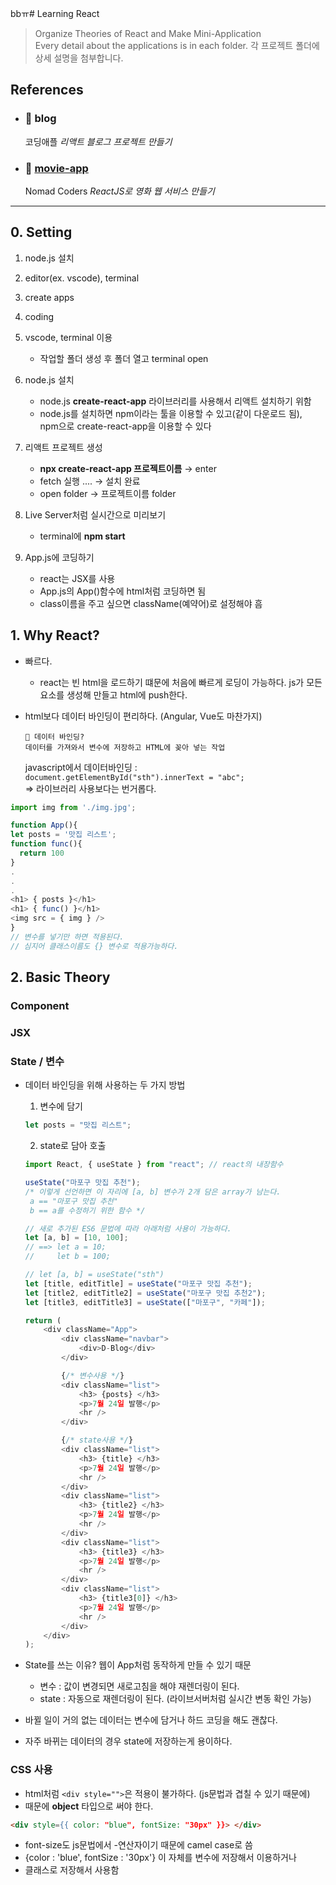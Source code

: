 bbㅠ# Learning React

> Organize Theories of React and Make Mini-Application </br>Every detail about the applications is in each folder. 각 프로젝트 폴더에 상세 설명을 첨부합니다.

## References

-   ### 📂 **blog**

    코딩애플 _리액트 블로그 프로젝트 만들기_

-   ### 📂 [**movie-app**](https://github.com/qeiqiem/learning-react/tree/main/movie-app)

    Nomad Coders _ReactJS로 영화 웹 서비스 만들기_

<hr>
  
## 0. Setting
1. node.js 설치
2. editor(ex. vscode), terminal
3. create apps
4. coding

0.  vscode, terminal 이용

    -   작업할 폴더 생성 후 폴더 열고 terminal open

1.  node.js 설치

    -   node.js **create-react-app** 라이브러리를 사용해서 리액트 설치하기 위함
    -   node.js를 설치하면 npm이라는 툴을 이용할 수 있고(같이 다운로드 됨),  
        npm으로 create-react-app을 이용할 수 있다

2.  리액트 프로젝트 생성

    -   **npx create-react-app 프로젝트이름** → enter
    -   fetch 실행 .... → 설치 완료
    -   open folder → 프로젝트이름 folder

3.  Live Server처럼 실시간으로 미리보기

    -   terminal에 **npm start**

4.  App.js에 코딩하기

    -   react는 JSX를 사용
    -   App.js의 App()함수에 html처럼 코딩하면 됨
    -   class이름을 주고 싶으면 className(예약어)로 설정해야 흠

## 1. Why React?

-   빠르다.

    -   react는 빈 html을 로드하기 떄문에 처음에 빠르게 로딩이 가능하다. js가 모든 요소를 생성해 만들고 html에 push한다.

-   html보다 데이터 바인딩이 편리하다. (Angular, Vue도 마찬가지)

        👀 데이터 바인딩?
        데이터를 가져와서 변수에 저장하고 HTML에 꽂아 넣는 작업

    javascript에서 데이터바인딩 :  
    `document.getElementById("sth").innerText = "abc";`  
    => 라이브러리 사용보다는 번거롭다.

```javascript
import img from './img.jpg';

function App(){
let posts = '맛집 리스트';
function func(){
  return 100
}
.
.
.
<h1> { posts }</h1>
<h1> { func() }</h1>
<img src = { img } />
}
// 변수를 넣기만 하면 적용된다.
// 심지어 클래스이름도 {} 변수로 적용가능하다.
```

## 2. Basic Theory

### Component

### JSX

### State / 변수

<!-- 수정필요 -->

-   데이터 바인딩을 위해 사용하는 두 가지 방법

    1. 변수에 담기

    ```javascript
    let posts = "맛집 리스트";
    ```

    2. state로 담아 호출

    ```javascript
    import React, { useState } from "react"; // react의 내장함수

    useState("마포구 맛집 추천");
    /* 이렇게 선언하면 이 자리에 [a, b] 변수가 2개 담은 array가 남는다.
     a == "마포구 맛집 추천"
     b == a를 수정하기 위한 함수 */

    // 새로 추가된 ES6 문법에 따라 아래처럼 사용이 가능하다.
    let [a, b] = [10, 100];
    // ==> let a = 10;
    //     let b = 100;

    // let [a, b] = useState("sth")
    let [title, editTitle] = useState("마포구 맛집 추천");
    let [title2, editTitle2] = useState("마포구 맛집 추천2");
    let [title3, editTitle3] = useState(["마포구", "카페"]);

    return (
        <div className="App">
            <div className="navbar">
                <div>D-Blog</div>
            </div>

            {/* 변수사용 */}
            <div className="list">
                <h3> {posts} </h3>
                <p>7월 24일 발행</p>
                <hr />
            </div>

            {/* state사용 */}
            <div className="list">
                <h3> {title} </h3>
                <p>7월 24일 발행</p>
                <hr />
            </div>
            <div className="list">
                <h3> {title2} </h3>
                <p>7월 24일 발행</p>
                <hr />
            </div>
            <div className="list">
                <h3> {title3} </h3>
                <p>7월 24일 발행</p>
                <hr />
            </div>
            <div className="list">
                <h3> {title3[0]} </h3>
                <p>7월 24일 발행</p>
                <hr />
            </div>
        </div>
    );
    ```

-   State를 쓰는 이유?
    웹이 App처럼 동작하게 만들 수 있기 때문

    -   변수 : 값이 변경되면 새로고침을 해야 재렌더링이 된다.
    -   state : 자동으로 재렌더링이 된다. (라이브서버처럼 실시간 변동 확인 가능)

-   바뀔 일이 거의 없는 데이터는 변수에 담거나 하드 코딩을 해도 괜찮다.

-   자주 바뀌는 데이터의 경우 state에 저장하는게 용이하다.

### CSS 사용

-   html처럼 `<div style="">`은 적용이 불가하다. (js문법과 겹칠 수 있기 때문에)
-   때문에 **object** 타입으로 써야 한다.

```html
<div style={{ color: "blue", fontSize: "30px" }}> </div>
```

-   font-size도 js문법에서 -연산자이기 때문에 camel case로 씀
-   {color : 'blue', fontSize : '30px'} 이 자체를 변수에 저장해서 이용하거나
-   클래스로 저장해서 사용함
